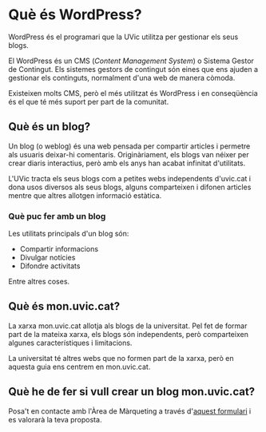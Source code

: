 # Què és WordPress?

<link rel="stylesheet" href="../estils.css" />

WordPress és el programari que la UVic utilitza per gestionar els seus blogs.

El WordPress és un CMS (*Content Management System*) o Sistema Gestor de Contingut. Els sistemes gestors de contingut són eines que ens ajuden a gestionar els continguts, normalment d'una web de manera còmoda.

Existeixen molts CMS, però el més utilitzat és WordPress i en conseqüència és el que té més suport per part de la comunitat.

## Què és un blog?

Un blog (o weblog) és una web pensada per compartir articles i permetre als usuaris deixar-hi comentaris. Originàriament, els blogs van néixer per crear diaris interactius, però amb els anys han acabat infinitat d'utilitats.

L'UVic tracta els seus blogs com a petites webs independents d'uvic.cat i dona usos diversos als seus blogs, alguns comparteixen i difonen articles mentre que altres allotgen informació estàtica.

### Què puc fer amb un blog

Les utilitats principals d'un blog són:

* Compartir informacions
* Divulgar notícies
* Difondre activitats

Entre altres coses.

## Què és mon.uvic.cat?

La xarxa mon.uvic.cat allotja als blogs de la universitat. Pel fet de formar part de la mateixa xarxa, els blogs són independents, però comparteixen algunes característiques i limitacions.

La universitat té altres webs que no formen part de la xarxa, però en aquesta guia ens centrem en mon.uvic.cat.

## Què he de fer si vull crear un blog mon.uvic.cat?

Posa't en contacte amb l'Àrea de Màrqueting a través d'[aquest formulari](https://urespon.uvic.cat/plugins/formcreator/front/formdisplay.php?id=14) i es valorarà la teva proposta.
